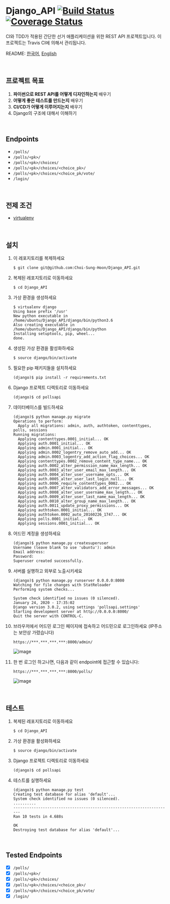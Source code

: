 Django_API [![Build Status](https://travis-ci.com/Choi-Sung-Hoon/Django_API.svg?branch=master)](https://travis-ci.com/Choi-Sung-Hoon/Django_API) [![Coverage Status](https://coveralls.io/repos/github/Choi-Sung-Hoon/Django_API/badge.svg?branch=master)](https://coveralls.io/github/Choi-Sung-Hoon/Django_API?branch=master)
==========

CI와 TDD가 적용된 간단한 선거 애플리케이션을 위한 REST API 프로젝트입니다. 이 프로젝트는 Travis CI에 의해서 관리됩니다.

README: [한국어](README.ko.md), [English](README.md)  

<br>

프로젝트 목표
----------

1. **파이썬으로 REST API를 어떻게 디자인하는지** 배우기  
2. **어떻게 좋은 테스트를 만드는지** 배우기  
3. **CI/CD가 어떻게 이루어지는지** 배우기  
4. Django의 구조에 대해서 이해하기  

<br>

Endpoints
----------

- `/polls/`
- `/polls/<pk>/`
- `/polls/<pk>/choices/`
- `/polls/<pk>/choices/<choice_pk>/`
- `/polls/<pk>/choices/<choice_pk/vote/`
- `/login/`

<br>

전제 조건
----------

- [virtualenv](https://pypi.org/project/virtualenv/)

<br>

설치
----------

1. 이 레포지토리를 복제하세요
    ```
    $ git clone git@github.com:Choi-Sung-Hoon/Django_API.git
    ```
    
2. 복제된 레포지토리로 이동하세요
    ```
    $ cd Django_API
    ```
    
3. 가상 환경을 생성하세요
    ```
    $ virtualenv django
    Using base prefix '/usr'
    New python executable in /home/ubuntu/Django_API/django/bin/python3.6
    Also creating executable in /home/ubuntu/Django_API/django/bin/python
    Installing setuptools, pip, wheel...
    done.
    ```
    
4. 생성된 가상 환경을 활성화하세요
    ```
    $ source django/bin/activate
    ```
    
5. 필요한 pip 패키지들을 설치하세요
    ```
    (django)$ pip install -r requirements.txt
    ```
    
6. Django 프로젝트 디렉토리로 이동하세요
    ```
    (django)$ cd pollsapi
    ```
    
7. 데이터베이스를 빌드하세요
    ```
    (django)$ python manage.py migrate
    Operations to perform:
      Apply all migrations: admin, auth, authtoken, contenttypes, polls, sessions
    Running migrations:
      Applying contenttypes.0001_initial... OK
      Applying auth.0001_initial... OK
      Applying admin.0001_initial... OK
      Applying admin.0002_logentry_remove_auto_add... OK
      Applying admin.0003_logentry_add_action_flag_choices... OK
      Applying contenttypes.0002_remove_content_type_name... OK
      Applying auth.0002_alter_permission_name_max_length... OK
      Applying auth.0003_alter_user_email_max_length... OK
      Applying auth.0004_alter_user_username_opts... OK
      Applying auth.0005_alter_user_last_login_null... OK
      Applying auth.0006_require_contenttypes_0002... OK
      Applying auth.0007_alter_validators_add_error_messages... OK
      Applying auth.0008_alter_user_username_max_length... OK
      Applying auth.0009_alter_user_last_name_max_length... OK
      Applying auth.0010_alter_group_name_max_length... OK
      Applying auth.0011_update_proxy_permissions... OK
      Applying authtoken.0001_initial... OK
      Applying authtoken.0002_auto_20160226_1747... OK
      Applying polls.0001_initial... OK
      Applying sessions.0001_initial... OK
    ```
    
8. 어드민 계정을 생성하세요
    ```
    (django)$ python manage.py createsuperuser
    Username (leave blank to use 'ubuntu'): admin
    Email address:
    Password:
    Superuser created successfully.
    ```

9. 서버를 실행하고 외부로 노출시키세요
    ```
    (django)$ python manage.py runserver 0.0.0.0:8000
    Watching for file changes with StatReloader
    Performing system checks...

    System check identified no issues (0 silenced).
    January 24, 2020 - 17:35:02
    Django version 3.0.2, using settings 'pollsapi.settings'
    Starting development server at http://0.0.0.0:8000/
    Quit the server with CONTROL-C.
    ```
    
10. 브라우저에서 어드민 로그인 페이지에 접속하고 어드민으로 로그인하세요 (IP주소는 보안상 가렸습니다)
    ```
    https://***.***.***.***:8000/admin/
    ```
    ![image](https://user-images.githubusercontent.com/33472400/73090540-e5c85600-3f1b-11ea-9ed9-8b9f3e834f93.png)

11. 한 번 로그인 하고나면, 다음과 같이 endpoint에 접근할 수 있습니다:
    ```
    https://***.***.***.***:8000/polls/
    ```
    ![image](https://user-images.githubusercontent.com/33472400/73090831-77d05e80-3f1c-11ea-8fdb-67fb6ab6a485.png)

<br>

테스트
----------

1. 복제된 레포지토리로 이동하세요
    ```
    $ cd Django_API
    ```
    
2. 가상 환경을 활성화하세요
    ```
    $ source django/bin/activate
    ```

3. Django 프로젝트 디렉토리로 이동하세요
    ```
    (django)$ cd pollsapi
    ```

4. 테스트를 실행하세요
    ```
    (django)$ python manage.py test
    Creating test database for alias 'default'...
    System check identified no issues (0 silenced).
    ..........
    ----------------------------------------------------------------------
    Ran 10 tests in 4.688s

    OK
    Destroying test database for alias 'default'...
    ```

<br>

Tested Endpoints
----------

- [x] `/polls/`
- [x] `/polls/<pk>/`
- [x] `/polls/<pk>/choices/`
- [x] `/polls/<pk>/choices/<choice_pk>/`
- [x] `/polls/<pk>/choices/<choice_pk/vote/`
- [x] `/login/`

